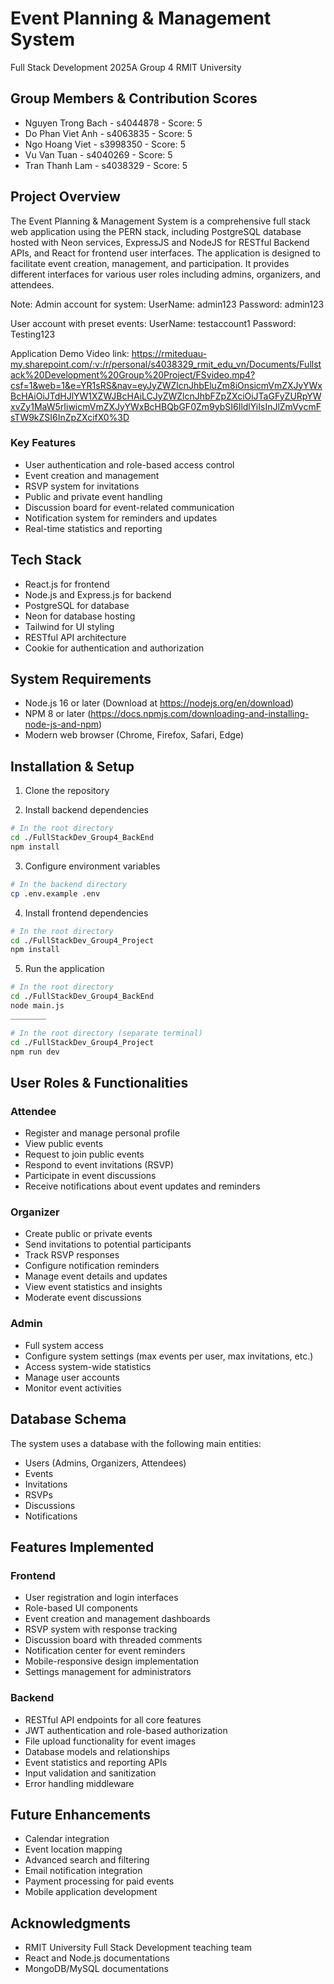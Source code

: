 # Event Planning & Management System

Full Stack Development 2025A
Group 4
RMIT University

## Group Members & Contribution Scores
- Nguyen Trong Bach - s4044878 - Score: 5
- Do Phan Viet Anh - s4063835 - Score: 5
- Ngo Hoang Viet - s3998350 - Score: 5
- Vu Van Tuan - s4040269 - Score: 5
- Tran Thanh Lam - s4038329 - Score: 5

## Project Overview
The Event Planning & Management System is a comprehensive full stack web application using the PERN stack, including PostgreSQL database hosted with Neon services, ExpressJS and NodeJS for RESTful Backend APIs, and React for frontend user interfaces. The application is designed to facilitate event creation, management, and participation. It provides different interfaces for various user roles including admins, organizers, and attendees.

Note: Admin account for system:
UserName: admin123
Password: admin123

User account with preset events:
UserName: testaccount1
Password: Testing123

Application Demo Video link: https://rmiteduau-my.sharepoint.com/:v:/r/personal/s4038329_rmit_edu_vn/Documents/Fullstack%20Development%20Group%20Project/FSvideo.mp4?csf=1&web=1&e=YR1sRS&nav=eyJyZWZlcnJhbEluZm8iOnsicmVmZXJyYWxBcHAiOiJTdHJlYW1XZWJBcHAiLCJyZWZlcnJhbFZpZXciOiJTaGFyZURpYWxvZy1MaW5rIiwicmVmZXJyYWxBcHBQbGF0Zm9ybSI6IldlYiIsInJlZmVycmFsTW9kZSI6InZpZXcifX0%3D

### Key Features
- User authentication and role-based access control
- Event creation and management
- RSVP system for invitations
- Public and private event handling
- Discussion board for event-related communication
- Notification system for reminders and updates
- Real-time statistics and reporting

## Tech Stack
- React.js for frontend
- Node.js and Express.js for backend
- PostgreSQL for database
- Neon for database hosting
- Tailwind for UI styling
- RESTful API architecture
- Cookie for authentication and authorization

## System Requirements
- Node.js 16 or later (Download at https://nodejs.org/en/download)
- NPM 8 or later (https://docs.npmjs.com/downloading-and-installing-node-js-and-npm)
- Modern web browser (Chrome, Firefox, Safari, Edge)

## Installation & Setup

1. Clone the repository

2. Install backend dependencies
```bash
# In the root directory
cd ./FullStackDev_Group4_BackEnd
npm install
```

3. Configure environment variables
```bash
# In the backend directory
cp .env.example .env
```

4. Install frontend dependencies
```bash
# In the root directory
cd ./FullStackDev_Group4_Project
npm install
```

5. Run the application
```bash
# In the root directory
cd ./FullStackDev_Group4_BackEnd
node main.js
________

# In the root directory (separate terminal)
cd ./FullStackDev_Group4_Project
npm run dev
```

## User Roles & Functionalities

### Attendee
- Register and manage personal profile
- View public events
- Request to join public events
- Respond to event invitations (RSVP)
- Participate in event discussions
- Receive notifications about event updates and reminders

### Organizer
- Create public or private events
- Send invitations to potential participants
- Track RSVP responses
- Configure notification reminders
- Manage event details and updates
- View event statistics and insights
- Moderate event discussions

### Admin
- Full system access
- Configure system settings (max events per user, max invitations, etc.)
- Access system-wide statistics
- Manage user accounts
- Monitor event activities

## Database Schema
The system uses a database with the following main entities:
- Users (Admins, Organizers, Attendees)
- Events
- Invitations
- RSVPs
- Discussions
- Notifications

## Features Implemented

### Frontend
- User registration and login interfaces
- Role-based UI components
- Event creation and management dashboards
- RSVP system with response tracking
- Discussion board with threaded comments
- Notification center for event reminders
- Mobile-responsive design implementation
- Settings management for administrators

### Backend
- RESTful API endpoints for all core features
- JWT authentication and role-based authorization
- File upload functionality for event images
- Database models and relationships
- Event statistics and reporting APIs
- Input validation and sanitization
- Error handling middleware

## Future Enhancements
- Calendar integration
- Event location mapping
- Advanced search and filtering
- Email notification integration
- Payment processing for paid events
- Mobile application development

## Acknowledgments
- RMIT University Full Stack Development teaching team
- React and Node.js documentations
- MongoDB/MySQL documentations
